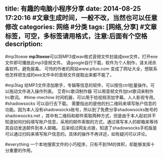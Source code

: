 title:  有趣的电脑小程序分享
date: 2014-08-25 17:20:16 #文章生成时间，一般不改，当然也可以任意修改
categories:   网络 #分类
tags: [网络,分享] #文章标签，可空，多标签请用格式，注意:后面有个空格
description: 
---
#mp3toexe
**mp3toexe**可以将MP3或wav格式音频文件封装成exe文件，打开exe文件即可播放此mp3音频文件。
请google自行下载，软件为个人制作，请关闭杀毒软件，避免报毒。
可怜的作者的网站www.piluo.com 变成了网址大全，想联系他怎样把生成的exe文件中的音频文件提取出来都不能了。

#mp3tag
给MP3文件添加歌手，专辑等信息的软件，可以按住ctrl批量操作。可以拖动文件进入操作列表。
艾奇lrc歌词制作器
可以用音频文件加txt歌词来制作lrc歌词。
#time-mechine
时间机器，可以用于给视频添加字幕。人人影视专用。
#shadowsocks
可以自行去下载。
需要指出的是他的扫二维码来填写账户信息的功能。因为本人没有shadowsocks账号，所以到了免费分享shadowsocks账号的shadowsocks.net ，其中有二维码和邮件索取两种方式，但是由于本人起初并不知道如何扫码填写账户信息，采用的邮件索取的方式，通过填写本人的邮箱来等待其自动发送邮件到本人邮箱。
后来经过网友点拨，知道了shadowsocks手机版是可以通过扫码来填写账户信息的。具体的操作不再详述，如有疑问可以评论。

#everything
一个本地搜索文件的小巧程序，只有不到1M的体积，却能够发挥十分重要的作用。